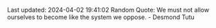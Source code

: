 Last updated: 2024-04-02 19:41:02
Random Quote: We must not allow ourselves to become like the system we oppose. - Desmond Tutu